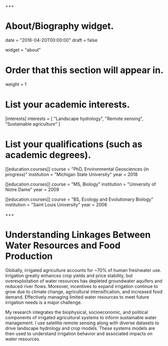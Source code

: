 +++
# About/Biography widget.

date = "2016-04-20T00:00:00"
draft = false

widget = "about"

# Order that this section will appear in.
weight = 1

# List your academic interests.
[interests]
  interests = [
    "Landscape hydrology",
    "Remote sensing",
    "Sustainable agriculture"
  ]

# List your qualifications (such as academic degrees).
[[education.courses]]
  course = "PhD, Environmental Geosciences (in progress)"
  institution = "Michigan State University"
  year = 2018

[[education.courses]]
  course = "MS, Biology"
  institution = "University of Notre Dame"
  year = 2009

[[education.courses]]
  course = "BS, Ecology and Evolutionary Biology"
  institution = "Saint Louis University"
  year = 2006
 
+++

# Understanding Linkages Between Water Resources and Food Production

Globally, irrigated agriculture accounts for ~70% of human freshwater use. Irrigation greatly enhances crop yields and price stability, but overexploitation of water resources has depleted groundwater aquifers and reduced river flows. Moreover, incentives to expand irrigation continue to grow due to climate change, agricultural intensification, and increased food demand. Effectively managing limited water resources to meet future irrigation needs is a major challenge.

My research integrates the biophysical, socioeconomic, and political components of irrigated agricultural systems to inform sustainable water management. I use satellite remote sensing along with diverse datasets to drive landscape hydrology and crop models. These systems models are then used to understand irrigation behavior and associated impacts on water resources. 
